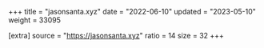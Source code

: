 +++
title = "jasonsanta.xyz"
date = "2022-06-10"
updated = "2023-05-10"
weight = 33095

[extra]
source = "https://jasonsanta.xyz"
ratio = 14
size = 32
+++
